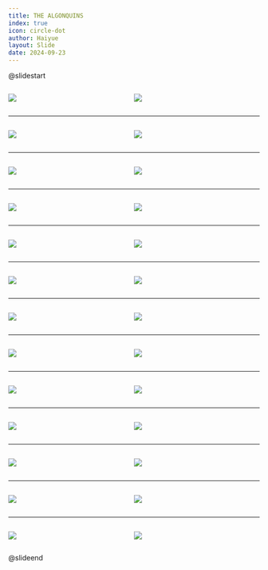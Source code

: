 ```yaml
---
title: THE ALGONQUINS
index: true
icon: circle-dot
author: Haiyue
layout: Slide
date: 2024-09-23
---
```

 
@slidestart

<div style="display:flex">
<div style="flex:1">

![](/reading/english/Level-X/THE%20ALGONQUINS/001.webp)
</div>
<div style="flex:1">

![](/reading/english/Level-X/THE%20ALGONQUINS/002.webp)
</div>
</div>

---

<div style="display:flex">
<div style="flex:1">

![](/reading/english/Level-X/THE%20ALGONQUINS/003.webp)
</div>
<div style="flex:1">

![](/reading/english/Level-X/THE%20ALGONQUINS/004.webp)
</div>
</div>

---

<div style="display:flex">
<div style="flex:1">

![](/reading/english/Level-X/THE%20ALGONQUINS/005.webp)
</div>
<div style="flex:1">

![](/reading/english/Level-X/THE%20ALGONQUINS/006.webp)
</div>
</div>

---

<div style="display:flex">
<div style="flex:1">

![](/reading/english/Level-X/THE%20ALGONQUINS/007.webp)
</div>
<div style="flex:1">

![](/reading/english/Level-X/THE%20ALGONQUINS/008.webp)
</div>
</div>

---

<div style="display:flex">
<div style="flex:1">

![](/reading/english/Level-X/THE%20ALGONQUINS/009.webp)
</div>
<div style="flex:1">

![](/reading/english/Level-X/THE%20ALGONQUINS/010.webp)
</div>
</div>

---

<div style="display:flex">
<div style="flex:1">

![](/reading/english/Level-X/THE%20ALGONQUINS/011.webp)
</div>
<div style="flex:1">

![](/reading/english/Level-X/THE%20ALGONQUINS/012.webp)
</div>
</div>

---

<div style="display:flex">
<div style="flex:1">

![](/reading/english/Level-X/THE%20ALGONQUINS/013.webp)
</div>
<div style="flex:1">

![](/reading/english/Level-X/THE%20ALGONQUINS/014.webp)
</div>
</div>

---

<div style="display:flex">
<div style="flex:1">

![](/reading/english/Level-X/THE%20ALGONQUINS/015.webp)
</div>
<div style="flex:1">

![](/reading/english/Level-X/THE%20ALGONQUINS/016.webp)
</div>
</div>

---

<div style="display:flex">
<div style="flex:1">

![](/reading/english/Level-X/THE%20ALGONQUINS/017.webp)
</div>
<div style="flex:1">

![](/reading/english/Level-X/THE%20ALGONQUINS/018.webp)
</div>
</div>

---

<div style="display:flex">
<div style="flex:1">

![](/reading/english/Level-X/THE%20ALGONQUINS/019.webp)
</div>
<div style="flex:1">

![](/reading/english/Level-X/THE%20ALGONQUINS/020.webp)
</div>
</div>

---

<div style="display:flex">
<div style="flex:1">

![](/reading/english/Level-X/THE%20ALGONQUINS/021.webp)
</div>
<div style="flex:1">

![](/reading/english/Level-X/THE%20ALGONQUINS/022.webp)
</div>
</div>

---

<div style="display:flex">
<div style="flex:1">

![](/reading/english/Level-X/THE%20ALGONQUINS/023.webp)
</div>
<div style="flex:1">

![](/reading/english/Level-X/THE%20ALGONQUINS/024.webp)
</div>
</div>

---

<div style="display:flex">
<div style="flex:1">

![](/reading/english/Level-X/THE%20ALGONQUINS/025.webp)
</div>
<div style="flex:1">

![](/reading/english/Level-X/THE%20ALGONQUINS/026.webp)
</div>
</div>

@slideend